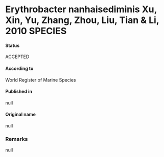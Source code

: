 # Erythrobacter nanhaisediminis Xu, Xin, Yu, Zhang, Zhou, Liu, Tian & Li, 2010 SPECIES

#### Status
ACCEPTED

#### According to
World Register of Marine Species

#### Published in
null

#### Original name
null

### Remarks
null